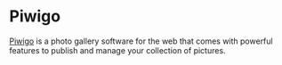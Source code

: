 # Piwigo

[Piwigo](https://piwigo.org/) is a photo gallery software for the web that comes with powerful features to
publish and manage your collection of pictures.
